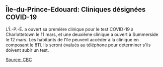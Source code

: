 ## Île-du-Prince-Edouard: Cliniques désignées COVID-19

L'Î.-P.-É. a ouvert sa première clinique pour le test COVID-19 à Charlottetown le 11 mars, et une deuxième clinique a ouvert à Summerside le 12 mars. Les habitants de l'île peuvent accéder à la clinique en composant le 811. Ils seront évalués au téléphone pour déterminer s'ils doivent subir un test.

[Source: CBC](https://www.cbc.ca/news/canada/prince-edward-island/pei-heather-morrison-covid-19-questions-1.5493436)
